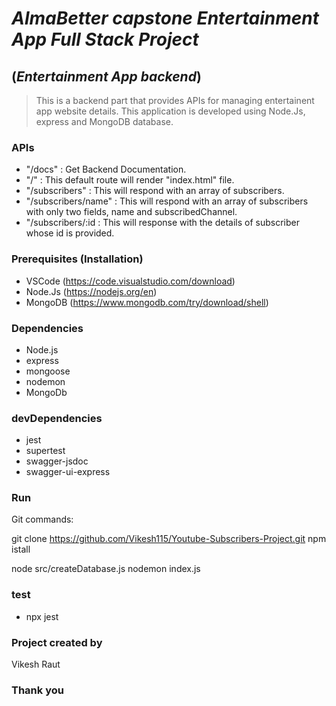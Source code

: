 # *AlmaBetter capstone Entertainment App Full Stack Project*

## (*Entertainment App backend*)

> This is a backend part that provides APIs for managing entertainent app website details. This application is developed using Node.Js, express and MongoDB database. 


### APIs

- "/docs" : Get Backend Documentation.
- "/" : This default route will render "index.html" file.
- "/subscribers" : This will respond with an array of subscribers.
- "/subscribers/name" : This will respond with an array of subscribers with only two fields, name and subscribedChannel.
- "/subscribers/:id : This will response with the details of subscriber whose id is provided.


### Prerequisites (Installation)
- VSCode  (https://code.visualstudio.com/download)
- Node.Js (https://nodejs.org/en)
- MongoDB (https://www.mongodb.com/try/download/shell)

### Dependencies
- Node.js
- express
- mongoose
- nodemon
- MongoDb

### devDependencies
- jest
- supertest
- swagger-jsdoc
- swagger-ui-express

### Run
Git commands: 

git clone  https://github.com/Vikesh115/Youtube-Subscribers-Project.git
npm istall

node src/createDatabase.js
nodemon index.js

### test
- npx jest

### Project created by
Vikesh Raut

### Thank you
